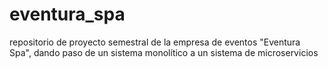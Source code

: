 # eventura_spa
repositorio de proyecto semestral de la empresa de eventos "Eventura Spa", dando paso de un sistema monolítico a un sistema de microservicios
